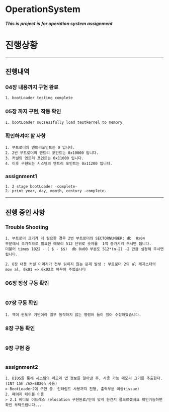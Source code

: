 OperationSystem
===========

##### This is project is for operation system assignment

# 진행상황
-------
## 진행내역

### 04장 내용까지 구현 완료
```
1. bootLoader testing complete
```

### 05장 까지 구현, 작동 확인
```
1. bootLoader sucsessfully load testkernel to memory
```

### 확인하셔야 할 사항
```
1. 부트로더의 엔트리포인트는 0 입니다.
2. 2번 부트로더의 엔트리 포인트는 0x10000 입니다.
3. 커널의 엔트리 포인트는 0x11000 입니다.
4. 이후 구현되는 시스템의 엔트리 포인트는 0x11200 입니다.
```

### assignment1
```
1. 2 stage bootLoader -complete-
2. print year, day, month, century -complete-
```
---------------------
## 진행 중인 사항

### Trouble Shooting
```
1. 부트로더 크기가 더 필요한 경우 2번 부트로더의 SECTORNUMBER:	db	0x04 
부분에서 추가적으로 필요한 메모리 512 단위로 숫자를  1씩 증가시켜 주시면 됩니다.
더불어 times 1022 - ( $ - $$)	db 0x00 부분도 512*(n-2) -2 만큼 설정해 주시면 됩니다.

2. 8장 내용 커널 이미지가 전부 읽히지 않는 문제 발생 : 부트로더 2의 al 레지스터의 mov al, 0x01 => 0x02로 바꾸어 주었습니다

```

### 06장 정상 구동 확인
```

```

### 07장 구동 확인
```
1. 책이 윈도우 기반이라 일부 동작하지 않는 명령어 들이 있어 수정하였습니다.
```

### 8장 구동 확인
```

```
### 9장 구현 중
```

```

### assignment2
```
1. BIOS를 통해 시스템의 메모리 맵 정보를 알아낸 후, 사용 가능 메모리 크기를 추출한다. (INT 15h /AX=E820h 사용)
> BootLoader2에 구현 중. 인터럽트 사용까지 진행, 출력부분 이상(issue)
2. 페이지 테이블 이용 
> 2.1 비디오 어드레스 relocation 구현완료/인데 맞게 한건지 잘모르겠네요 확인가능하면 확인 부탁드립니다....
```
